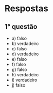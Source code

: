 # Respostas
## 1° questão
  - a) falso
  - b) verdadeiro
  - c) falso
  - d) verdadeiro
  - e) falso
  - f) falso
  - g) falso
  - h) verdadeiro
  - i) verdadeiro
  - j) falso
